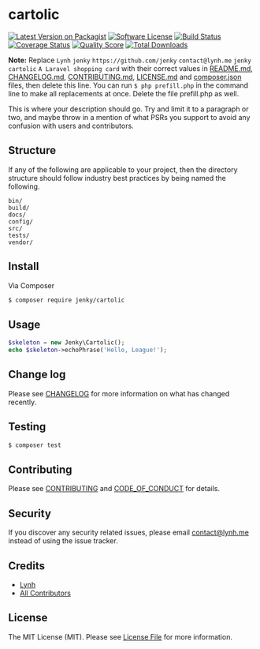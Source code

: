 # cartolic

[![Latest Version on Packagist][ico-version]][link-packagist]
[![Software License][ico-license]](LICENSE.md)
[![Build Status][ico-travis]][link-travis]
[![Coverage Status][ico-scrutinizer]][link-scrutinizer]
[![Quality Score][ico-code-quality]][link-code-quality]
[![Total Downloads][ico-downloads]][link-downloads]

**Note:** Replace ```Lynh``` ```jenky``` ```https://github.com/jenky``` ```contact@lynh.me``` ```jenky``` ```cartolic``` ```A Laravel shopping card``` with their correct values in [README.md](README.md), [CHANGELOG.md](CHANGELOG.md), [CONTRIBUTING.md](CONTRIBUTING.md), [LICENSE.md](LICENSE.md) and [composer.json](composer.json) files, then delete this line. You can run `$ php prefill.php` in the command line to make all replacements at once. Delete the file prefill.php as well.

This is where your description should go. Try and limit it to a paragraph or two, and maybe throw in a mention of what
PSRs you support to avoid any confusion with users and contributors.

## Structure

If any of the following are applicable to your project, then the directory structure should follow industry best practices by being named the following.

```
bin/        
build/
docs/
config/
src/
tests/
vendor/
```


## Install

Via Composer

``` bash
$ composer require jenky/cartolic
```

## Usage

``` php
$skeleton = new Jenky\Cartolic();
echo $skeleton->echoPhrase('Hello, League!');
```

## Change log

Please see [CHANGELOG](CHANGELOG.md) for more information on what has changed recently.

## Testing

``` bash
$ composer test
```

## Contributing

Please see [CONTRIBUTING](CONTRIBUTING.md) and [CODE_OF_CONDUCT](CODE_OF_CONDUCT.md) for details.

## Security

If you discover any security related issues, please email contact@lynh.me instead of using the issue tracker.

## Credits

- [Lynh][link-author]
- [All Contributors][link-contributors]

## License

The MIT License (MIT). Please see [License File](LICENSE.md) for more information.

[ico-version]: https://img.shields.io/packagist/v/jenky/cartolic.svg?style=flat-square
[ico-license]: https://img.shields.io/badge/license-MIT-brightgreen.svg?style=flat-square
[ico-travis]: https://img.shields.io/travis/jenky/cartolic/master.svg?style=flat-square
[ico-scrutinizer]: https://img.shields.io/scrutinizer/coverage/g/jenky/cartolic.svg?style=flat-square
[ico-code-quality]: https://img.shields.io/scrutinizer/g/jenky/cartolic.svg?style=flat-square
[ico-downloads]: https://img.shields.io/packagist/dt/jenky/cartolic.svg?style=flat-square

[link-packagist]: https://packagist.org/packages/jenky/cartolic
[link-travis]: https://travis-ci.org/jenky/cartolic
[link-scrutinizer]: https://scrutinizer-ci.com/g/jenky/cartolic/code-structure
[link-code-quality]: https://scrutinizer-ci.com/g/jenky/cartolic
[link-downloads]: https://packagist.org/packages/jenky/cartolic
[link-author]: https://github.com/jenky
[link-contributors]: ../../contributors
